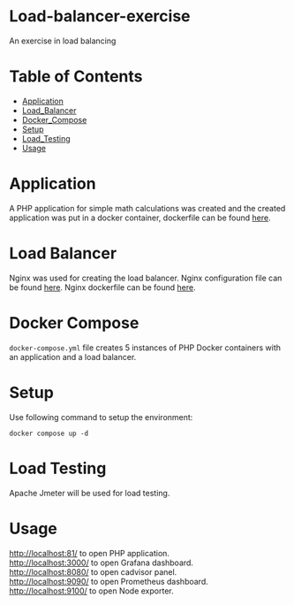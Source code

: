 # Load-balancer-exercise
An exercise in load balancing

Table of Contents
=================
* [Application](#Application)
* [Load_Balancer](#Load-Balancer)
* [Docker_Compose](#Docker-Compose)
* [Setup](#Setup)
* [Load_Testing](#Load-Testing)
* [Usage](#Usage)

# Application

A PHP application for simple math calculations was created and the created application was put in a docker container, dockerfile can be found [here](./docker/php/Dockerfile).

# Load Balancer

Nginx was used for creating the load balancer.
Nginx configuration file can be found [here](./docker/nginx/nginx.conf).
Nginx dockerfile can be found [here](./docker/nginx/Dockerfile).

# Docker Compose

`docker-compose.yml` file creates 5 instances of PHP Docker containers with an application and a load balancer.

# Setup

Use following command to setup the environment:

`docker compose up -d`

# Load Testing

Apache Jmeter will be used for load testing.

# Usage

[http://localhost:81/](http://localhost:81/) to open PHP application.<br>
[http://localhost:3000/](http://localhost:3000/) to open Grafana dashboard.<br>
[http://localhost:8080/](http://localhost:8080/) to open cadvisor panel.<br>
[http://localhost:9090/](http://localhost:9090/) to open Prometheus dashboard.<br>
[http://localhost:9100/](http://localhost:9100/) to open Node exporter.
